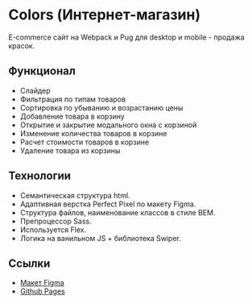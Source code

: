 # Colors (Интернет-магазин)

E-commerce сайт на Webpack и Pug для desktop и mobile - продажа красок.

## Функционал

- Слайдер
- Фильтрация по типам товаров
- Сортировка по убыванию и возрастанию цены
- Добавление товара в корзину
- Открытие и закрытие модального окна с корзиной
- Изменение количества товаров в корзине
- Расчет стоимости товаров в корзине
- Удаление товара из корзины

## Технологии

- Семантическая структура html.
- Адаптивная верстка Perfect Pixel по макету Figma.
- Структура файлов, наименование классов в стиле BEM.
- Препроцессор Sass.
- Используется Flex.
- Логика на ванильном JS + библиотека Swiper.

## Ссылки

- [Макет Figma](https://www.figma.com/file/qMhAdsVAsaAkfotB13sO8W)
- [Github Pages](oleg-kuzmin.github.io/colors/)
